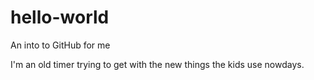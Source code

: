 # hello-world
An into to GitHub for me

I'm an old timer trying to get with the new things the kids use nowdays.
